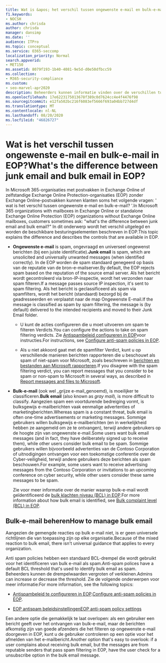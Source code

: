 ```yaml
---
title: Wat is &apos; het verschil tussen ongewenste e-mail en bulk-e-mail?
f1.keywords:
- NOCSH
ms.author: chrisda
author: chrisda
manager: dansimp
ms.date: ''
audience: ITPro
ms.topic: conceptual
ms.service: O365-seccomp
localization_priority: Normal
search.appverid:
- MET150
ms.assetid: 8079f193-1b40-4081-9e5d-d0e50dfbcc59
ms.collection:
- M365-security-compliance
ms.custom:
- seo-marvel-apr2020
description: Beheerders kunnen informatie vinden over de verschillen tussen ongewenste e-mail (spam) en bulk-e-mail (grijze e-mail) in Exchange Online Protection (EOP).
ms.openlocfilehash: 17e6223175013678f389c0d7624cc4e4f4476f98
ms.sourcegitcommit: e12fa502bc216f6083ef5666f693a04bb727d4df
ms.translationtype: MT
ms.contentlocale: nl-NL
ms.lasthandoff: 08/20/2020
ms.locfileid: "46826727"
---
```

# <a name="whats-the-difference-between-junk-email-and-bulk-email-in-eop"></a><span data-ttu-id="9f2aa-103">Wat is het verschil tussen ongewenste e-mail en bulk-e-mail in EOP?</span><span class="sxs-lookup"><span data-stu-id="9f2aa-103">What's the difference between junk email and bulk email in EOP?</span></span>

<span data-ttu-id="9f2aa-104">In Microsoft 365-organisaties met postvakken in Exchange Online of zelfstandige Exchange Online Protection-organisaties (EOP) zonder Exchange Online-postvakken kunnen klanten soms het volgende vragen: ' wat is het verschil tussen ongewenste e-mail en bulk-e-mail? '.</span><span class="sxs-lookup"><span data-stu-id="9f2aa-104">In Microsoft 365 organizations with mailboxes in Exchange Online or standalone Exchange Online Protection (EOP) organizations without Exchange Online mailboxes, customers sometimes ask: "what's the difference between junk email and bulk email?"</span></span> <span data-ttu-id="9f2aa-105">In dit onderwerp wordt het verschil uitgelegd en worden de beschikbare besturingselementen beschreven in EOP.</span><span class="sxs-lookup"><span data-stu-id="9f2aa-105">This topic explains the difference and describes the controls that are available in EOP.</span></span>

- <span data-ttu-id="9f2aa-106">**Ongewenste e-mail** is spam, ongevraagd en universeel ongewenst berichten (bij een juiste identificatie).</span><span class="sxs-lookup"><span data-stu-id="9f2aa-106">**Junk email** is spam, which are unsolicited and universally unwanted messages (when identified correctly).</span></span> <span data-ttu-id="9f2aa-107">In de EOP worden de spam standaard genegeerd op basis van de reputatie van de bron-e-mailserver.</span><span class="sxs-lookup"><span data-stu-id="9f2aa-107">By default, the EOP rejects spam based on the reputation of the source email server.</span></span> <span data-ttu-id="9f2aa-108">Als het bericht wordt gecontroleerd via bron-IP-inspectie, wordt het verzonden naar spam filteren.</span><span class="sxs-lookup"><span data-stu-id="9f2aa-108">If a message passes source IP inspection, it's sent to spam filtering.</span></span> <span data-ttu-id="9f2aa-109">Als het bericht is geclassificeerd als spam via spamfilters, wordt het bericht (standaard) bezorgd bij de geadresseerden en verplaatst naar de map Ongewenste E-mail.</span><span class="sxs-lookup"><span data-stu-id="9f2aa-109">If the message is classified as spam by spam filtering, the message is (by default) delivered to the intended recipients and moved to their Junk Email folder.</span></span>

  - <span data-ttu-id="9f2aa-110">U kunt de acties configureren die u moet uitvoeren om spam te filteren Verdicts.</span><span class="sxs-lookup"><span data-stu-id="9f2aa-110">You can configure the actions to take on spam filtering verdicts.</span></span> <span data-ttu-id="9f2aa-111">Zie [Antispambeleid configureren in EOP](configure-your-spam-filter-policies.md)voor instructies.</span><span class="sxs-lookup"><span data-stu-id="9f2aa-111">For instructions, see [Configure anti-spam policies in EOP](configure-your-spam-filter-policies.md).</span></span>

  - <span data-ttu-id="9f2aa-112">Als u niet akkoord gaat met de spamfilter Verdict, kunt u op verschillende manieren berichten rapporteren die u beschouwt als spam of niet-spam voor Microsoft, zoals beschreven in [berichten en bestanden aan Microsoft rapporteren](report-junk-email-messages-to-microsoft.md).</span><span class="sxs-lookup"><span data-stu-id="9f2aa-112">If you disagree with the spam filtering verdict, you can report messages that you consider to be spam or non-spam to Microsoft in several ways, as described in [Report messages and files to Microsoft](report-junk-email-messages-to-microsoft.md).</span></span>

- <span data-ttu-id="9f2aa-113">**Bulk-e-mail** (ook wel _grijze e-mail_genoemd), is moeilijker te classificeren.</span><span class="sxs-lookup"><span data-stu-id="9f2aa-113">**Bulk email** (also known as _gray mail_), is more difficult to classify.</span></span> <span data-ttu-id="9f2aa-114">Aangezien spam een voortdurende bedreiging vormt, is bulksgewijs e-mailberichten vaak eenmalige advertenties of marketingberichten.</span><span class="sxs-lookup"><span data-stu-id="9f2aa-114">Whereas spam is a constant threat, bulk email is often one-time advertisements or marketing messages.</span></span> <span data-ttu-id="9f2aa-115">Sommige gebruikers willen bulksgewijs e-mailberichten (en in werkelijkheid hebben ze aangemeld om ze te ontvangen), terwijl andere gebruikers op de hoogte zijn van ongewenste e-mail.</span><span class="sxs-lookup"><span data-stu-id="9f2aa-115">Some users want bulk email messages (and in fact, they have deliberately signed up to receive them), while other users consider bulk email to be spam.</span></span> <span data-ttu-id="9f2aa-116">Sommige gebruikers willen bijvoorbeeld advertenties van de Contoso Corporation of uitnodigingen ontvangen voor een toekomstige conferentie over de Cyber-veiligheid, terwijl andere gebruikers deze berichten als spam beschouwen.</span><span class="sxs-lookup"><span data-stu-id="9f2aa-116">For example, some users want to receive advertising messages from the Contoso Corporation or invitations to an upcoming conference on cyber security, while other users consider these same messages to be spam.</span></span>

  <span data-ttu-id="9f2aa-117">Zie voor meer informatie over de manier waarop bulk-e-mail wordt geïdentificeerd de [bulk klachten niveau (BCL) in EOP](bulk-complaint-level-values.md).</span><span class="sxs-lookup"><span data-stu-id="9f2aa-117">For more information about how bulk email is identified, see [Bulk complaint level (BCL) in EOP](bulk-complaint-level-values.md).</span></span>

## <a name="how-to-manage-bulk-email"></a><span data-ttu-id="9f2aa-118">Bulk-e-mail beheren</span><span class="sxs-lookup"><span data-stu-id="9f2aa-118">How to manage bulk email</span></span>

<span data-ttu-id="9f2aa-119">Aangezien de gemengde reacties op bulk e-mail niet, is er geen universele richtlijnen die van toepassing zijn op elke organisatie.</span><span class="sxs-lookup"><span data-stu-id="9f2aa-119">Because of the mixed reaction to bulk email, there isn't universal guidance that applies to every organization.</span></span>

<span data-ttu-id="9f2aa-120">Anti spam policies hebben een standaard BCL-drempel die wordt gebruikt voor het identificeren van bulk e-mail als spam.</span><span class="sxs-lookup"><span data-stu-id="9f2aa-120">Anti-spam polices have a default BCL threshold that's used to identify bulk email as spam.</span></span> <span data-ttu-id="9f2aa-121">Beheerders kunnen de drempelwaarden vergroten of verkleinen.</span><span class="sxs-lookup"><span data-stu-id="9f2aa-121">Admins can increase or decrease the threshold.</span></span> <span data-ttu-id="9f2aa-122">Zie de volgende onderwerpen voor meer informatie:</span><span class="sxs-lookup"><span data-stu-id="9f2aa-122">For more information, see the following topics:</span></span>

- <span data-ttu-id="9f2aa-123">[Antispambeleid te configureren in EOP](configure-your-spam-filter-policies.md).</span><span class="sxs-lookup"><span data-stu-id="9f2aa-123">[Configure anti-spam policies in EOP](configure-your-spam-filter-policies.md).</span></span>

- [<span data-ttu-id="9f2aa-124">EOP antispam beleidsinstellingen</span><span class="sxs-lookup"><span data-stu-id="9f2aa-124">EOP anti-spam policy settings</span></span>](recommended-settings-for-eop-and-office365-atp.md#eop-anti-spam-policy-settings)

<span data-ttu-id="9f2aa-125">Een andere optie die gemakkelijk te laat overlopen: als een gebruiker een bericht geeft over het ontvangen van bulk-e-mail, maar de berichten afkomstig zijn van goede afzenders die het filteren op ongewenste e-mail doorgeven in EOP, kunt u de gebruiker controleren op een optie voor het afmelden van het e-mailbericht.</span><span class="sxs-lookup"><span data-stu-id="9f2aa-125">Another option that's easy to overlook: if a user complains about receiving bulk email, but the messages are from reputable senders that pass spam filtering in EOP, have the user check for a unsubscribe option in the bulk email message.</span></span>

